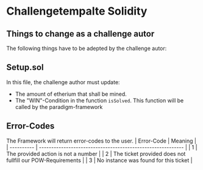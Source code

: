 # Challengetempalte Solidity

## Things to change as a challenge autor
The following things have to be adepted by the challenge autor:

## Setup.sol
In this file, the challenge author must update:
* The amount of etherium that shall be mined.
* The "WIN"-Condition in the function `isSolved`. This function will be called by the paradigm-framework

## Error-Codes

The Framework will return error-codes to the user.
| Error-Code |    Meaning                                                  |
| ---------- | ----------------------------------------------------------- |
|      1     | The provided action is not a number                         |
|      2     | The ticket provided does not fullfill our POW-Requirements  |
|      3     | No instance was found for this ticket                       |
